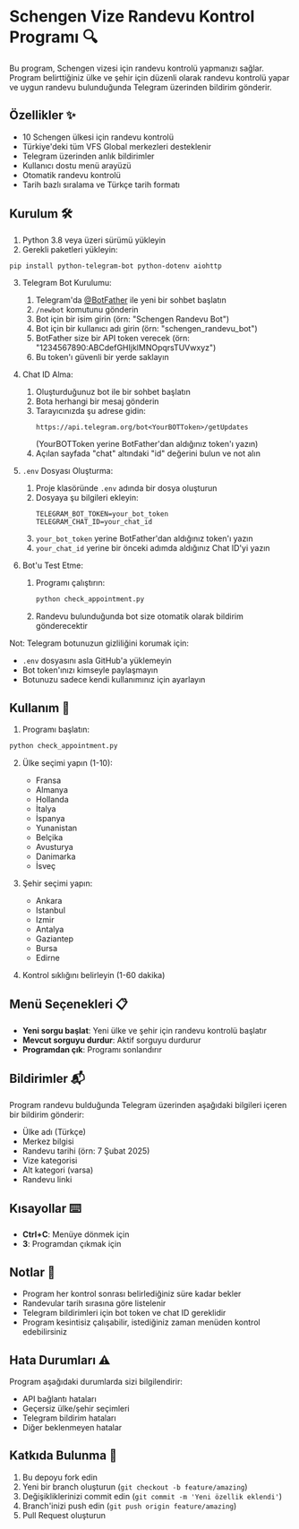 # Schengen Vize Randevu Kontrol Programı 🔍

Bu program, Schengen vizesi için randevu kontrolü yapmanızı sağlar. Program belirttiğiniz ülke ve şehir için düzenli olarak randevu kontrolü yapar ve uygun randevu bulunduğunda Telegram üzerinden bildirim gönderir.

## Özellikler ✨

- 10 Schengen ülkesi için randevu kontrolü
- Türkiye'deki tüm VFS Global merkezleri desteklenir
- Telegram üzerinden anlık bildirimler
- Kullanıcı dostu menü arayüzü
- Otomatik randevu kontrolü
- Tarih bazlı sıralama ve Türkçe tarih formatı

## Kurulum 🛠️

1. Python 3.8 veya üzeri sürümü yükleyin
2. Gerekli paketleri yükleyin:
```bash
pip install python-telegram-bot python-dotenv aiohttp
```

3. Telegram Bot Kurulumu:
   1. Telegram'da [@BotFather](https://t.me/BotFather) ile yeni bir sohbet başlatın
   2. `/newbot` komutunu gönderin
   3. Bot için bir isim girin (örn: "Schengen Randevu Bot")
   4. Bot için bir kullanıcı adı girin (örn: "schengen_randevu_bot")
   5. BotFather size bir API token verecek (örn: "1234567890:ABCdefGHIjklMNOpqrsTUVwxyz")
   6. Bu token'ı güvenli bir yerde saklayın

4. Chat ID Alma:
   1. Oluşturduğunuz bot ile bir sohbet başlatın
   2. Bota herhangi bir mesaj gönderin
   3. Tarayıcınızda şu adrese gidin:
      ```
      https://api.telegram.org/bot<YourBOTToken>/getUpdates
      ```
      (YourBOTToken yerine BotFather'dan aldığınız token'ı yazın)
   4. Açılan sayfada "chat" altındaki "id" değerini bulun ve not alın

5. `.env` Dosyası Oluşturma:
   1. Proje klasöründe `.env` adında bir dosya oluşturun
   2. Dosyaya şu bilgileri ekleyin:
      ```
      TELEGRAM_BOT_TOKEN=your_bot_token
      TELEGRAM_CHAT_ID=your_chat_id
      ```
   3. `your_bot_token` yerine BotFather'dan aldığınız token'ı yazın
   4. `your_chat_id` yerine bir önceki adımda aldığınız Chat ID'yi yazın

6. Bot'u Test Etme:
   1. Programı çalıştırın:
      ```bash
      python check_appointment.py
      ```
   2. Randevu bulunduğunda bot size otomatik olarak bildirim gönderecektir

Not: Telegram botunuzun gizliliğini korumak için:
- `.env` dosyasını asla GitHub'a yüklemeyin
- Bot token'ınızı kimseyle paylaşmayın
- Botunuzu sadece kendi kullanımınız için ayarlayın

## Kullanım 📱

1. Programı başlatın:
```bash
python check_appointment.py
```

2. Ülke seçimi yapın (1-10):
   - Fransa
   - Almanya
   - Hollanda
   - İtalya
   - İspanya
   - Yunanistan
   - Belçika
   - Avusturya
   - Danimarka
   - İsveç

3. Şehir seçimi yapın:
   - Ankara
   - Istanbul
   - Izmir
   - Antalya
   - Gaziantep
   - Bursa
   - Edirne

4. Kontrol sıklığını belirleyin (1-60 dakika)

## Menü Seçenekleri 📋

- **Yeni sorgu başlat**: Yeni ülke ve şehir için randevu kontrolü başlatır
- **Mevcut sorguyu durdur**: Aktif sorguyu durdurur
- **Programdan çık**: Programı sonlandırır

## Bildirimler 📬

Program randevu bulduğunda Telegram üzerinden aşağıdaki bilgileri içeren bir bildirim gönderir:
- Ülke adı (Türkçe)
- Merkez bilgisi
- Randevu tarihi (örn: 7 Şubat 2025)
- Vize kategorisi
- Alt kategori (varsa)
- Randevu linki

## Kısayollar ⌨️

- **Ctrl+C**: Menüye dönmek için
- **3**: Programdan çıkmak için

## Notlar 📝

- Program her kontrol sonrası belirlediğiniz süre kadar bekler
- Randevular tarih sırasına göre listelenir
- Telegram bildirimleri için bot token ve chat ID gereklidir
- Program kesintisiz çalışabilir, istediğiniz zaman menüden kontrol edebilirsiniz

## Hata Durumları ⚠️

Program aşağıdaki durumlarda sizi bilgilendirir:
- API bağlantı hataları
- Geçersiz ülke/şehir seçimleri
- Telegram bildirim hataları
- Diğer beklenmeyen hatalar

## Katkıda Bulunma 🤝

1. Bu depoyu fork edin
2. Yeni bir branch oluşturun (`git checkout -b feature/amazing`)
3. Değişikliklerinizi commit edin (`git commit -m 'Yeni özellik eklendi'`)
4. Branch'inizi push edin (`git push origin feature/amazing`)
5. Pull Request oluşturun 